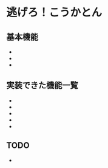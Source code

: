 # 逃げろ！こうかとん<br>
## 基本機能
* 
* 
* 
 
## 実装できた機能一覧<br>
* <br>
* <br>
* <br>
* <br>
* <br>
 
## TODO<br> 
* <br>
